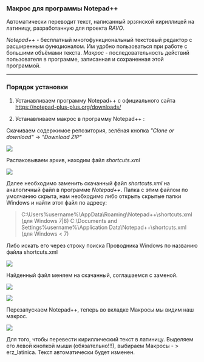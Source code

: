 ### Макрос для программы Notepad++ 
Автоматически переводит текст, написанный эрзянскoй кириллицей на латиницу, разработанную для проекта *RAVO*. 

*Notepad++* - бесплатный многофункциональный текстовый редактор с расширенным функционалом. Им удобно пользоваться при работе с большими объёмами текста. *Макрос* - последовательность действий пользователя в программе, записанная и сохраненная этой программой.

<hr>

### Порядок установки
1. Устанавливаем программу Notepad++ с официального сайта https://notepad-plus-plus.org/downloads/

1. Устанавливаем макрос в программу Notepad++ :

Скачиваем содержимое репозитория, зелёная кнопка *"Clone or download"* -> *"Download ZIP"*

![](https://docs.google.com/uc?id=1bjEW0acLfCM2XPVVHlsJNFh2eND3Vdv3)

Распаковываем архив, находим файл *shortcuts.xml*

![](https://docs.google.com/uc?id=1BdHSSllsFxHjC-UKfGfMfHTo0rmenZMz)

   
Далее необходимо заменить скачанный файл *shortcuts.xml* на аналогичный файл в программе  *Notepad++*. Папка с этим файлом по умолчанию скрыта, нам необходимо либо открыть скрытые папки Windows и найти этот файл по адресу:

  > C:\Users\%username%\AppData\Roaming\Notepad++\shortcuts.xml (для Windows 7|8)
  > C:\Documents and Settings\%username%\Application Data\Notepad++\shortcuts.xml (для Windows < 7)

Либо искать его через строку поиска Проводника Windows по названию файла shortcuts.xml

![](https://docs.google.com/uc?id=1bBVp5aYgHR47x8vEmHsFkPlVgw0eBz8-)
  
Найденный файл меняем на скачанный, соглашаемся с заменой.

![](https://docs.google.com/uc?id=1lgIP7p8_8xkDy0qpTf8XQnWJ3aQXx7DA)

![](https://docs.google.com/uc?id=1xfzZ_eeLYWI_FhII0LAoUCGNzRZDkPlI)
 
Перезапускаем Notepad++, теперь во вкладке Макросы мы видим наш макрос.

![](https://docs.google.com/uc?id=17LpcS5-i-eF0hSHTjxIPW070hto7opBI)

Для того, чтобы перевести кириллический текст в латиницу. Выделяем его левой кнопкой мыши (обязательно!!!), выбираем Макросы - > erz_latinica. Текст автоматически будет изменен.
